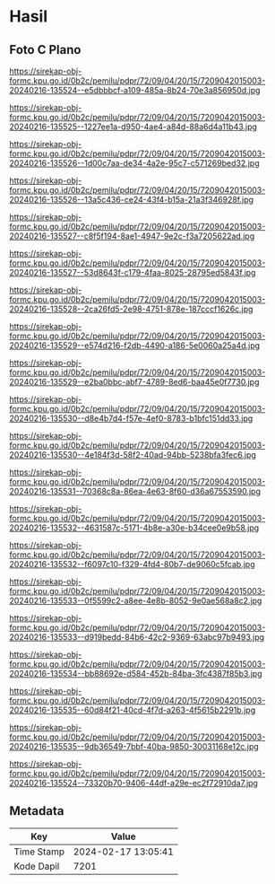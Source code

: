# Hasil

## Foto C Plano

https://sirekap-obj-formc.kpu.go.id/0b2c/pemilu/pdpr/72/09/04/20/15/7209042015003-20240216-135524--e5dbbbcf-a109-485a-8b24-70e3a856950d.jpg

https://sirekap-obj-formc.kpu.go.id/0b2c/pemilu/pdpr/72/09/04/20/15/7209042015003-20240216-135525--1227ee1a-d950-4ae4-a84d-88a6d4a11b43.jpg

https://sirekap-obj-formc.kpu.go.id/0b2c/pemilu/pdpr/72/09/04/20/15/7209042015003-20240216-135526--1d00c7aa-de34-4a2e-95c7-c571269bed32.jpg

https://sirekap-obj-formc.kpu.go.id/0b2c/pemilu/pdpr/72/09/04/20/15/7209042015003-20240216-135526--13a5c436-ce24-43f4-b15a-21a3f346928f.jpg

https://sirekap-obj-formc.kpu.go.id/0b2c/pemilu/pdpr/72/09/04/20/15/7209042015003-20240216-135527--c8f5f194-8ae1-4947-9e2c-f3a7205622ad.jpg

https://sirekap-obj-formc.kpu.go.id/0b2c/pemilu/pdpr/72/09/04/20/15/7209042015003-20240216-135527--53d8643f-c179-4faa-8025-28795ed5843f.jpg

https://sirekap-obj-formc.kpu.go.id/0b2c/pemilu/pdpr/72/09/04/20/15/7209042015003-20240216-135528--2ca26fd5-2e98-4751-878e-187cccf1626c.jpg

https://sirekap-obj-formc.kpu.go.id/0b2c/pemilu/pdpr/72/09/04/20/15/7209042015003-20240216-135529--e574d216-f2db-4490-a186-5e0060a25a4d.jpg

https://sirekap-obj-formc.kpu.go.id/0b2c/pemilu/pdpr/72/09/04/20/15/7209042015003-20240216-135529--e2ba0bbc-abf7-4789-8ed6-baa45e0f7730.jpg

https://sirekap-obj-formc.kpu.go.id/0b2c/pemilu/pdpr/72/09/04/20/15/7209042015003-20240216-135530--d8e4b7d4-f57e-4ef0-8783-b1bfc151dd33.jpg

https://sirekap-obj-formc.kpu.go.id/0b2c/pemilu/pdpr/72/09/04/20/15/7209042015003-20240216-135530--4e184f3d-58f2-40ad-94bb-5238bfa3fec6.jpg

https://sirekap-obj-formc.kpu.go.id/0b2c/pemilu/pdpr/72/09/04/20/15/7209042015003-20240216-135531--70368c8a-86ea-4e63-8f60-d36a67553590.jpg

https://sirekap-obj-formc.kpu.go.id/0b2c/pemilu/pdpr/72/09/04/20/15/7209042015003-20240216-135532--4631587c-5171-4b8e-a30e-b34cee0e9b58.jpg

https://sirekap-obj-formc.kpu.go.id/0b2c/pemilu/pdpr/72/09/04/20/15/7209042015003-20240216-135532--f6097c10-f329-4fd4-80b7-de9060c5fcab.jpg

https://sirekap-obj-formc.kpu.go.id/0b2c/pemilu/pdpr/72/09/04/20/15/7209042015003-20240216-135533--0f5599c2-a8ee-4e8b-8052-9e0ae568a8c2.jpg

https://sirekap-obj-formc.kpu.go.id/0b2c/pemilu/pdpr/72/09/04/20/15/7209042015003-20240216-135533--d919bedd-84b6-42c2-9369-63abc97b9493.jpg

https://sirekap-obj-formc.kpu.go.id/0b2c/pemilu/pdpr/72/09/04/20/15/7209042015003-20240216-135534--bb88692e-d584-452b-84ba-3fc4387f85b3.jpg

https://sirekap-obj-formc.kpu.go.id/0b2c/pemilu/pdpr/72/09/04/20/15/7209042015003-20240216-135535--60d84f21-40cd-4f7d-a263-4f5615b2291b.jpg

https://sirekap-obj-formc.kpu.go.id/0b2c/pemilu/pdpr/72/09/04/20/15/7209042015003-20240216-135535--9db36549-7bbf-40ba-9850-30031168e12c.jpg

https://sirekap-obj-formc.kpu.go.id/0b2c/pemilu/pdpr/72/09/04/20/15/7209042015003-20240216-135524--73320b70-9406-44df-a29e-ec2f72910da7.jpg


## Metadata

| Key        | Value               |
| ---------- | ------------------- |
| Time Stamp | 2024-02-17 13:05:41 |
| Kode Dapil | 7201                |




